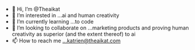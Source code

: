 - 👋 Hi, I’m @Theaikat
- 👀 I’m interested in ...ai and human creativity
- 🌱 I’m currently learning ...to code
- 💞️ I’m looking to collaborate on ...marketing products and proving human creativity as superior (and the extent thereof) to ai
- 📫 How to reach me ...katrien@theaikat.com

<!---
Theaikat/Theaikat is a ✨ special ✨ repository because its `README.md` (this file) appears on your GitHub profile.
You can click the Preview link to take a look at your changes.
--->
